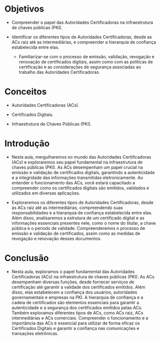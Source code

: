 # Objetivos

* Compreender o papel das Autoridades Certificadoras na infraestrutura de chaves públicas (PKI).

* Identificar os diferentes tipos de Autoridades Certificadoras, desde as ACs raiz até as intermediárias, e compreender a hierarquia de confiança estabelecida entre elas.

   - Familiarizar-se com o processo de emissão, validação, revogação e renovação de certificados digitais, assim como com as políticas de certificação e as considerações de segurança associadas ao trabalho das Autoridades Certificadoras.

# Conceitos

- Autoridades Certificadoras (ACs).

- Certificados Digitais.

- Infraestrutura de Chaves Públicas (PKI).

# Introdução

* Nesta aula, mergulharemos no mundo das Autoridades Certificadoras (ACs) e exploraremos seu papel fundamental na infraestrutura de chaves públicas (PKI). As ACs desempenham um papel crucial na emissão e validação de certificados digitais, garantindo a autenticidade e a integridade das informações transmitidas eletronicamente. Ao entender o funcionamento das ACs, você estará capacitado a compreender como os certificados digitais são emitidos, validados e utilizados em diversas aplicações.

* Exploraremos os diferentes tipos de Autoridades Certificadoras, desde as ACs raiz até as intermediárias, compreendendo suas responsabilidades e a hierarquia de confiança estabelecida entre elas. Além disso, analisaremos a estrutura de um certificado digital e as informações essenciais presentes nele, como o nome do titular, a chave pública e o período de validade. Compreenderemos o processo de emissão e validação de certificados, assim como as medidas de revogação e renovação desses documentos.


# Conclusão

* Nesta aula, exploramos o papel fundamental das Autoridades Certificadoras (ACs) na infraestrutura de chaves públicas (PKI). As ACs desempenham diversas funções, desde fornecer serviços de certificação até garantir a validade dos certificados emitidos. Além disso, elas estabelecem a confiança dos usuários, autoridades governamentais e empresas na PKI. A hierarquia de confiança e a cadeia de certificados são elementos essenciais para garantir a autenticidade e a segurança dos certificados emitidos pelas ACs. Também exploramos diferentes tipos de ACs, como ACs raiz, ACs intermediárias e ACs comerciais. Compreender o funcionamento e a importância das ACs é essencial para utilizar de forma eficaz os Certificados Digitais e garantir a confiança nas comunicações e transações eletrônicas.